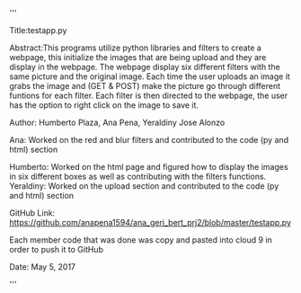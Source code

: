 '''

Title:testapp.py

Abstract:This programs utilize python libraries and filters to create a webpage, this
         initialize the images that are being upload and they are display in the webpage.
         The webpage display six different filters with the same picture and the original
         image.
         Each time the user uploads an image it grabs the image and (GET & POST) make the 
         picture go through different funtions for each filter. Each filter is then directed to the webpage,
         the user has the option to right click on the image to save it.
 
 
Author: Humberto Plaza, Ana Pena, Yeraldiny Jose Alonzo


Ana: Worked on the red and blur filters and contributed to the code (py and html) section

Humberto: Worked on the html page and figured how to display the images in six different boxes as well
          as contributing with the filters functions.       
Yeraldiny: Worked on the upload section and contributed to the code (py and html) section

GitHub Link: https://github.com/anapena1594/ana_geri_bert_prj2/blob/master/testapp.py

Each member code that was done was copy and pasted into cloud 9 in order to push it to GitHub

Date: May 5, 2017

'''
